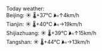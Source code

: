 Today weather:  
Beijing: ☀️   🌡️+37°C 🌬️↑4km/h  
Tianjin: ☀️   🌡️+40°C 🌬️→19km/h  
Shijiazhuang: ☀️   🌡️+39°C 🌬️↑15km/h  
Tangshan: ☀️   🌡️+44°C 🌬️→13km/h  
